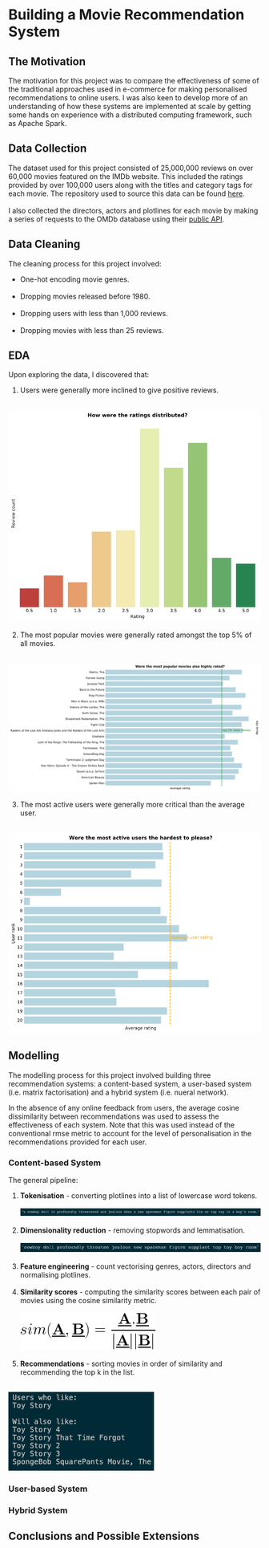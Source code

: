 # Building a Movie Recommendation System

## The Motivation

The motivation for this project was to compare the effectiveness of some of the traditional approaches used in e-commerce for making personalised recommendations to online users. I was also keen to develop more of an understanding of how these systems are implemented at scale by getting some hands on experience with a distributed computing framework, such as Apache Spark.

## Data Collection

The dataset used for this project consisted of 25,000,000 reviews on over 60,000 movies featured on the IMDb website. This included the ratings provided by over 100,000 users along with the titles and category tags for each movie. The repository used to source this data can be found [here](https://grouplens.org/datasets/movielens/). <br/> <br/>
I also collected the directors, actors and plotlines for each movie by making a series of requests to the OMDb database using their [public API](http://www.omdbapi.com/).

## Data Cleaning

The cleaning process for this project involved:

- One-hot encoding movie genres. <br/><br/>
- Dropping movies released before 1980. <br/><br/>
- Dropping users with less than 1,000 reviews. <br/><br/>
- Dropping movies with less than 25 reviews.

## EDA

Upon exploring the data, I discovered that:

1. Users were generally more inclined to give positive reviews. <br/><br/>
<img src="/images/rating_counts.png" width="600"/>

2. The most popular movies were generally rated amongst the top 5% of all movies. <br/><br/>
<img src="/images/most_popular_movies.png" width="800"/>

3. The most active users were generally more critical than the average user. <br/><br/>
<img src="/images/most_active_users.png" width="600"/>

## Modelling

The modelling process for this project involved building three recommendation systems: a content-based system, a user-based system (i.e. matrix factorisation) and a hybrid system (i.e. nueral network). 

In the absence of any online feedback from users, the average cosine dissimilarity between recommendations was used to assess the effectiveness of each system. Note that this was used instead of the conventional rmse metric to account for the level of personalisation in the recommendations provided for each user.

### Content-based System

The general pipeline:

1. **Tokenisation** - converting plotlines into a list of lowercase word tokens. <br/><br/>
<img src="/images/unprocessed_plot_example.png" /> <br/><br/>
2. **Dimensionality reduction** - removing stopwords and lemmatisation. <br/><br/>
<img src="/images/processed_plot_example.png" /> <br/><br/>
3. **Feature engineering** - count vectorising genres, actors, directors and normalising plotlines. <br/><br/>
4. **Similarity scores** - computing the similarity scores between each pair of movies using the cosine similarity metric. <br/><br/>
<img src="/images/cos_similarity.png" /> <br/><br/>
5. **Recommendations** - sorting movies in order of similarity and recommending the top k in the list. <br/><br/>
<img src="/images/content_recommendations.png" />

### User-based System

### Hybrid System

## Conclusions and Possible Extensions
